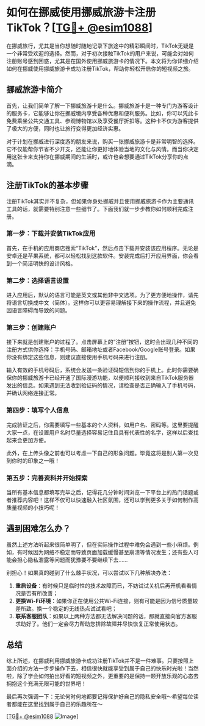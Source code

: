 # 如何在挪威使用挪威旅游卡注册TikTok？[[TG💪+ @esim1088](https://t.me/s/esim1088)]

在挪威旅行，尤其是当你想随时随地记录下旅途中的精彩瞬间时，TikTok无疑是一个非常受欢迎的选择。然而，对于初次接触TikTok的用户来说，可能会对如何注册账号感到困惑，尤其是在国外使用挪威旅游卡的情况下。本文将为你详细介绍如何在挪威使用挪威旅游卡成功注册TikTok，帮助你轻松开启你的短视频之旅。

## 挪威旅游卡简介

首先，让我们简单了解一下挪威旅游卡是什么。挪威旅游卡是一种专门为游客设计的服务卡，它能够让你在挪威境内享受各种优惠和便利服务。比如，你可以凭此卡免费乘坐公共交通工具、参观博物馆以及享受餐厅折扣等。这种卡不仅为游客提供了极大的方便，同时也让旅行变得更加经济实惠。

对于计划在挪威进行深度游的朋友来说，购买一张挪威旅游卡是非常明智的选择。它不仅能帮你节省不少开支，还能让你更好地体验当地的文化与风情。而当你决定用这张卡来支持你在挪威期间的生活时，或许也会想要通过TikTok分享你的点滴。

## 注册TikTok的基本步骤

注册TikTok其实并不复杂，但如果你身处挪威并且使用挪威旅游卡作为主要通讯工具的话，就需要特别注意一些细节了。下面我们就一步步教你如何顺利完成注册。

### 第一步：下载并安装TikTok应用

首先，在手机的应用商店搜索“TikTok”，然后点击下载并安装该应用程序。无论是安卓还是苹果系统，都可以轻松找到这款软件。安装完成后打开应用界面，你会看到一个简洁明快的设计风格。

### 第二步：选择语言设置

进入应用后，默认的语言可能是英文或其他非中文选项。为了更方便地操作，请先将语言切换成中文（简体）。这样你可以更容易理解接下来的操作流程，并且避免因语言障碍而导致的问题。

### 第三步：创建账户

接下来就是创建账户的过程了。点击屏幕上的“注册”按钮，这时会出现几种不同的注册方式供你选择：手机号码、邮箱地址或者Facebook/Google账号登录。如果你没有绑定这些信息，则建议直接使用手机号码来进行注册。

输入有效的手机号码后，系统会发送一条验证码短信到你的手机上。此时你需要确保你的挪威旅游卡已经开通了国际漫游功能，以便顺利接收到来自TikTok服务器发出的信息。如果遇到无法收到验证码的情况，请检查是否正确输入了手机号码，并确认网络连接正常。

### 第四步：填写个人信息

完成验证之后，你需要填写一些基本的个人资料，如用户名、密码等。这里要提醒大家一点，在设置用户名时尽量选择容易记住且具有代表性的名字，这样以后查找起来会更加方便。

此外，在上传头像之前也可以考虑一下自己的形象问题。毕竟这将是别人第一次见到你时的印象之一哦！

### 第五步：完善资料并开始探索

当所有基本信息都填写完毕之后，记得花几分钟时间浏览一下平台上的热门话题或者推荐内容吧！这样不仅可以快速融入社区氛围，还可以学到更多关于如何制作高质量视频的小技巧呢！

## 遇到困难怎么办？

虽然上述方法听起来很简单明了，但在实际操作过程中难免会遇到一些小麻烦。例如，有时候因为网络不稳定而导致页面加载缓慢甚至崩溃等情况发生；还有些人可能会担心隐私泄露等问题而犹豫要不要继续下去……

别担心！如果真的碰到了什么棘手状况，可以尝试以下几种解决办法：

1. **重启设备**：有时候只是临时性的技术故障而已，不妨试试关机后再开机看看情况是否有所改善；
2. **更换Wi-Fi环境**：如果你正在使用公共Wi-Fi连接，则有可能是因为信号质量较差所致。换一个稳定的无线热点试试看吧；
3. **联系客服团队**：如果以上两种方法都无法解决问题的话，那就直接向官方客服求助好了。他们一定会尽力帮助您排除故障并尽快恢复正常使用状态。

## 总结

综上所述，在挪威利用挪威旅游卡成功注册TikTok并不是一件难事。只要按照上面介绍的方法一步步操作下去，相信很快就能享受到属于自己的快乐时光啦！当然啦，除了学会如何拍出好看的短视频之外，更重要的是保持一颗开放乐观的心态去拥抱这个充满无限可能的世界吧！

最后再次强调一下：无论何时何地都要记得保护好自己的隐私安全哦～希望每位读者都能在这里找到属于自己的乐趣所在～

[[TG💪+ @esim1088](https://t.me/s/esim1088) ![Image](https://i.postimg.cc/4NQfJmqS/Snipaste-2025-05-13-00-14-12.png)]